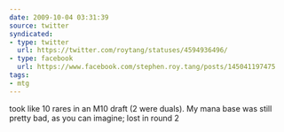 ```yaml
---
date: 2009-10-04 03:31:39
source: twitter
syndicated:
- type: twitter
  url: https://twitter.com/roytang/statuses/4594936496/
- type: facebook
  url: https://www.facebook.com/stephen.roy.tang/posts/145041197475
tags:
- mtg
---
```


took like 10 rares in an M10 draft (2 were duals). My mana base was still pretty bad, as you can imagine; lost in round 2
